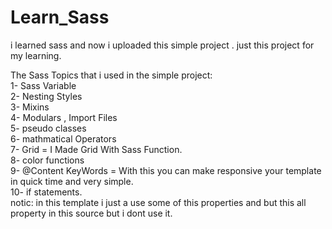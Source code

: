 # Learn_Sass
i learned sass and now i uploaded this simple project . just this project for my learning.

The Sass Topics that i used in the simple project:
<br>
1- Sass Variable
<br>
2- Nesting Styles
<br>
3- Mixins
<br>
4- Modulars , Import Files
<br>
5- pseudo classes
<br>
6- mathmatical Operators
<br>
7- Grid = I Made Grid With Sass Function.
<br>
8- color functions
<br>
9- @Content KeyWords = With this you can make responsive your template in quick time and very simple.
<br>
10- if statements.
<br>
notic: in this template i just a use some of this properties and but this all property in this source but i dont use it.
